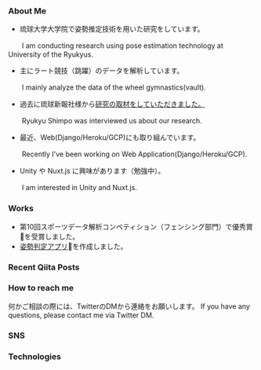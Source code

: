 <!--
**ai-coach-eiji/ai-coach-eiji** is a ✨ _special_ ✨ repository because its `README.md` (this file) appears on your GitHub profile.

Here are some ideas to get you started:

- 🔭 I’m currently working on ...
- 🌱 I’m currently learning ...
- 👯 I’m looking to collaborate on ...
- 🤔 I’m looking for help with ...
- 💬 Ask me about ...
- 📫 How to reach me: ...
- 😄 Pronouns: ...
- ⚡ Fun fact: ...
-->

### About Me

- 琉球大学大学院で姿勢推定技術を用いた研究をしています。

　　I am conducting research using pose estimation technology at University of the Ryukyus.


- 主にラート競技（跳躍）のデータを解析しています。

　　I mainly analyze the data of the wheel gymnastics(vault).
 

- 過去に琉球新報社様から[研究の取材をしていただきました。](https://ryukyushimpo.jp/news/entry-985832.html)

　　Ryukyu Shimpo was interviewed us about our research.
 

- 最近、Web(Django/Heroku/GCP)にも取り組んでいます。

　　Recently I've been working on Web Application(Django/Heroku/GCP).
 

- Unity や Nuxt.js に興味があります（勉強中）。

　　I am interested in Unity and Nuxt.js.

### Works

- 第10回スポーツデータ解析コンペティション（フェンシング部門）で優秀賞🥇を受賞しました。
- [姿勢判定アプリ](https://ai-coach-eiji-handstand-v2.herokuapp.com/)🤸を作成しました。

### Recent Qiita Posts


### How to reach me

何かご相談の際には、TwitterのDMから連絡をお願いします。
If you have any questions, please contact me via Twitter DM. 

### SNS
      

### Technologies
